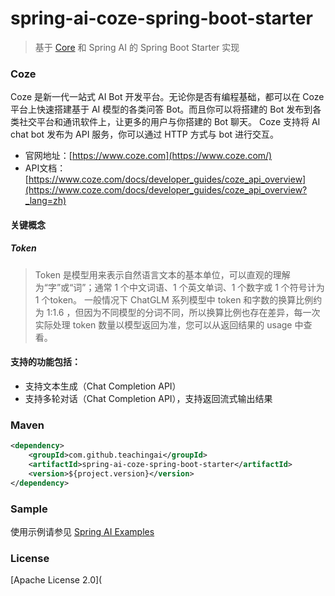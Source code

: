 # spring-ai-coze-spring-boot-starter

> 基于 [Core](https://www.coze.com/) 和 Spring AI 的 Spring Boot Starter 实现


### Coze

Coze 是新一代一站式 AI Bot 开发平台。无论你是否有编程基础，都可以在 Coze 平台上快速搭建基于 AI 模型的各类问答 Bot。而且你可以将搭建的 Bot 发布到各类社交平台和通讯软件上，让更多的用户与你搭建的 Bot 聊天。
Coze 支持将 AI chat bot 发布为 API 服务，你可以通过 HTTP 方式与 bot 进行交互。

- 官网地址：[https://www.coze.com](https://www.coze.com/)
- API文档：[https://www.coze.com/docs/developer_guides/coze_api_overview](https://www.coze.com/docs/developer_guides/coze_api_overview?_lang=zh)

#### 关键概念

##### Token

> Token 是模型用来表示自然语言文本的基本单位，可以直观的理解为“字”或“词”；通常 1 个中文词语、1 个英文单词、1 个数字或 1 个符号计为 1 个token。 一般情况下 ChatGLM 系列模型中 token 和字数的换算比例约为 1:1.6 ，但因为不同模型的分词不同，所以换算比例也存在差异，每一次实际处理 token 数量以模型返回为准，您可以从返回结果的 usage 中查看。

#### 支持的功能包括：

- 支持文本生成（Chat Completion API）
- 支持多轮对话（Chat Completion API），支持返回流式输出结果

### Maven

``` xml
<dependency>
	<groupId>com.github.teachingai</groupId>
	<artifactId>spring-ai-coze-spring-boot-starter</artifactId>
	<version>${project.version}</version>
</dependency>
```

### Sample

使用示例请参见 [Spring AI Examples](https://github.com/TeachingAI/spring-ai-examples)


### License

[Apache License 2.0](
